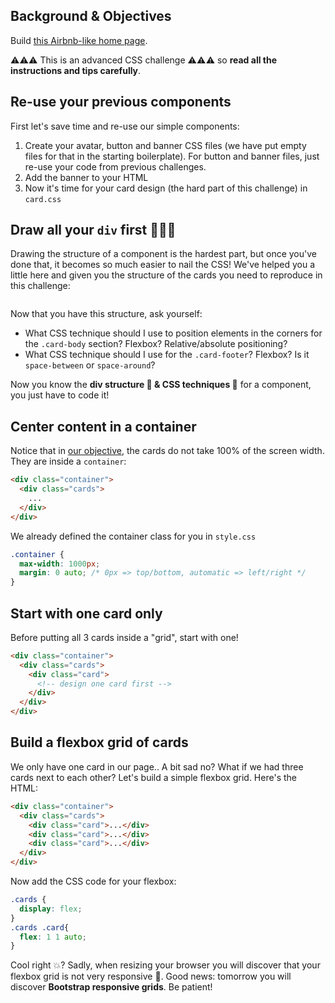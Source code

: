 ## Background & Objectives

Build <a href="http://lewagon.github.io/html-css-challenges/10-homepage-with-cards/" target="_blank">this Airbnb-like home page</a>.

⚠️⚠️⚠️ This is an advanced CSS challenge ⚠️⚠️⚠️ so **read all the instructions and tips carefully**.

## Re-use your previous components

First let's save time and re-use our simple components:

1. Create your avatar, button and banner CSS files (we have put empty files for that in the starting boilerplate). For button and banner files, just re-use your code from previous challenges.
2. Add the banner to your HTML
2. Now it's time for your card design (the hard part of this challenge) in `card.css`

## Draw all your `div` first 🎨🎨🎨

Drawing the structure of a component is the hardest part, but once you've done that, it becomes so much easier to nail the CSS! We've helped you a little here and given you the structure of the cards you need to reproduce in this challenge:

<div class="text-center">
  <img src="https://raw.githubusercontent.com/lewagon/fullstack-images/master/frontend/card-design.png" alt="">
</div>

Now that you have this structure, ask yourself:

- What CSS technique should I use to position elements in the corners for the `.card-body` section? Flexbox? Relative/absolute positioning?
- What CSS technique should I use for the `.card-footer`? Flexbox? Is it `space-between` or `space-around`?

Now you know the **div structure 📐 & CSS techniques 🚀** for a component, you just have to code it!


## Center content in a container

Notice that in [our objective](http://lewagon.github.io/html-css-challenges/10-homepage-with-cards/), the cards do not take 100% of the screen width. They are inside a `container`:

```html
<div class="container">
  <div class="cards">
    ...
  </div>
</div>
```

We already defined the container class for you in `style.css`

```css
.container {
  max-width: 1000px;
  margin: 0 auto; /* 0px => top/bottom, automatic => left/right */
}
```

## Start with one card only

Before putting all 3 cards inside a "grid", start with one!

```html
<div class="container">
  <div class="cards">
    <div class="card">
      <!-- design one card first -->
    </div>
  </div>
</div>
```


## Build a flexbox grid of cards

We only have one card in our page.. A bit sad no? What if we had three cards next to each other? Let's build a simple flexbox grid. Here's the HTML:

```html
<div class="container">
  <div class="cards">
    <div class="card">...</div>
    <div class="card">...</div>
    <div class="card">...</div>
  </div>
</div>
```

Now add the CSS code for your flexbox:

```css
.cards {
  display: flex;
}
.cards .card{
  flex: 1 1 auto;
}
```

Cool right 💥? Sadly, when resizing your browser you will discover that your flexbox grid is not very responsive 😬. Good news: tomorrow you will discover **Bootstrap responsive grids**. Be patient!
